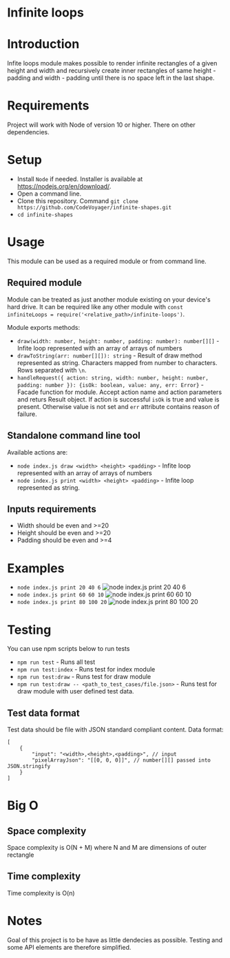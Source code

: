 # Infinite loops

# Introduction

Infite loops module makes possible to render infinite rectangles of a given height and width and recursively create inner rectangles of same height - padding and width - padding until there is no space left in the last shape.

# Requirements

Project will work with Node of version 10 or higher. There on other dependencies.

# Setup

-   Install `Node` if needed. Installer is available at https://nodejs.org/en/download/.
-   Open a command line.
-   Clone this repository. Command `git clone https://github.com/CodeVoyager/infinite-shapes.git`
-   `cd infinite-shapes`

# Usage

This module can be used as a required module or from command line.

## Required module

Module can be treated as just another module existing on your device's hard drive. It can be required like any other module with `const infiniteLoops = require('<relative_path>/infinite-loops')`.

Module exports methods:

-   `draw(width: number, height: number, padding: number): number[][]` - Infite loop represented with an array of arrays of numbers
-   `drawToString(arr: number[][]): string` - Result of draw method represented as string. Characters mapped from number to characters. Rows separated with `\n`.
-   `handleRequest({ action: string, width: number, height: number, padding: number }): {isOk: boolean, value: any, err: Error}` - Facade function for module. Accept action name and action parameters and returs Result object. If action is successful `isOk` is true and value is present. Otherwise value is not set and `err` attribute contains reason of failure.

## Standalone command line tool

Available actions are:

-   `node index.js draw <width> <height> <padding>` - Infite loop represented with an array of arrays of numbers
-   `node index.js print <width> <height> <padding>` - Infite loop represented as string.

## Inputs requirements

-   Width should be even and >=20
-   Height should be even and >=20
-   Padding should be even and >=4

# Examples

-   `node index.js print 20 40 6`
![node index.js print 20 40 6](print_20_40_6.png)
-   `node index.js print 60 60 10`
![node index.js print 60 60 10](print_60_60_10.png)
-   `node index.js print 80 100 20`
![node index.js print 80 100 20](print_80_100_20.png)

# Testing

You can use npm scripts below to run tests

-   `npm run test` - Runs all test
-   `npm run test:index` - Runs test for index module
-   `npm run test:draw` - Runs test for draw module
-   `npm run test:draw -- <path_to_test_cases/file.json>` - Runs test for draw module with user defined test data.

## Test data format

Test data should be file with JSON standard compliant content. Data format:

```
[
    {
        "input": "<width>,<height>,<padding>", // input
        "pixelArrayJson": "[[0, 0, 0]]", // number[][] passed into JSON.stringify
    }
]
```

# Big O

## Space complexity

Space complexity is O(N + M) where N and M are dimensions of outer rectangle

## Time complexity

Time complexity is O(n)

# Notes

Goal of this project is to be have as little dendecies as possible. Testing and some API elements are therefore simplified.
